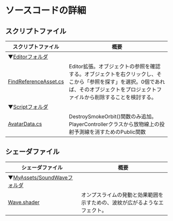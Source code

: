# ソースコードの詳細  
  
  
## スクリプトファイル
| スクリプトファイル | 概要 |
| --- | --- |
| ▼[Editorフォルダ](https://github.com/shuhei-M/Rear_ProjectFile_2021/tree/main/Rear_MasterVersion/Assets/Editor) |  |
| [FindReferenceAsset.cs](https://github.com/shuhei-M/Rear_ProjectFile_2021/blob/main/Rear_MasterVersion/Assets/Editor/FindReferenceAsset.cs) | Editor拡張。オブジェクトの参照を確認する。オブジェクトを右クリックし、そこから「参照を探す」を選択。0個であれば、そのオブジェクトをプロジェクトファイルから削除することを検討する。 |
| ▼[Scriptフォルダ](https://github.com/shuhei-M/Rear_ProjectFile_2021/tree/main/Rear_MasterVersion/Assets/Scripts) |  |
| [AvatarData.cs](https://github.com/shuhei-M/Rear_ProjectFile_2021/blob/main/Rear_MasterVersion/Assets/Scripts/AvatarData.cs) | DestroySmokeOrbit()関数のみ追加。PlayerControllerクラスから放物線上の投射予測線を消すためのPublic関数 |   
  
  
  
## シェーダファイル
| シェーダファイル | 概要 |
| --- | --- |
| ▼[MyAssets/SoundWaveフォルダ](https://github.com/shuhei-M/Rear_ProjectFile_2021/tree/main/Rear_MasterVersion/Assets/MyAssets/SoundWave) |  |
| [Wave.shader](https://github.com/shuhei-M/Rear_ProjectFile_2021/blob/main/Rear_MasterVersion/Assets/MyAssets/SoundWave/Wave.shader) | オンプスライムの発動と効果範囲を示すための、波紋が広がるようなエフェクト。 |

<!-- 
| [.cs]() |  |
| [ソースファイル名](プロジェクトに保存されているファイル名) | 説明文 |
-->
